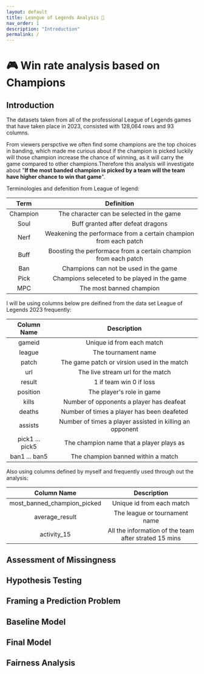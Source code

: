```yaml
---
layout: default
title: Leangue of Legends Analysis 🧐
nav_order: 1
description: "Introduction"
permalink: /
---
```


# 🎮 Win rate analysis based on Champions


## Introduction
The datasets taken from all of the professional League of Legends games that have taken place in 2023, consisted with 128,064 rows and 93 columns.

From viewers perspctive we often find some champions are the top choices in banding, which made me curious about if the champion is picked luckily will those champion increase the chance of winning, as it will carry the game compared to other champions.Therefore this analysis will investigate about "**If the most banded champion is picked by a team will the team have higher chance to win that game**". 

Terminologies and defenition from League of legend:

| Term | Definition |
|:-----------:|:-----------:|
| Champion | The character can be selected in the game|
| Soul | Buff granted after defeat dragons |
| Nerf | Weakening the performace from a certain champion from each patch  |
| Buff | Boosting the performace from a certain champion from each patch |
| Ban | Champions can not be used in the game |
| Pick | Champions seleceted to be played in the game |
| MPC | The most banned champion |

I will be using columns below pre deifined from the data set League of Legends 2023 frequently:

| Column Name | Description |
|:-----------:|:-----------:|
| gameid | Unique id from each match |
| league | The tournament name |
| patch | The game patch or virsion used in the match |
| url | The live stream url for the match |
| result | 1 if team win 0 if loss |
| position | The player's role in game |
| kills | Number of opponents a player has deafeat |
| deaths | Number of times a player has been deafeted |
| assists | Number of times a player assisted in killing an opponent |
| pick1 ... pick5 | The champion name that a player plays as |
| ban1 ... ban5| The champion banned within a match|

Also using columns defined by myself and frequently used through out the analysis:

| Column Name | Description |
|:-----------:|:-----------:|
| most_banned_champion_picked | Unique id from each match |
| average_result | The league or tournament name |
| activity_15 | All the information of the team after strated 15 mins|






## Assessment of Missingness
## Hypothesis Testing
## Framing a Prediction Problem
## Baseline Model
## Final Model
## Fairness Analysis

